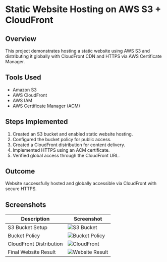 # Static Website Hosting on AWS S3 + CloudFront

## Overview
This project demonstrates hosting a static website using AWS S3 and distributing it globally with CloudFront CDN and HTTPS via AWS Certificate Manager.

## Tools Used
- Amazon S3
- AWS CloudFront
- AWS IAM
- AWS Certificate Manager (ACM)

## Steps Implemented
1. Created an S3 bucket and enabled static website hosting.
2. Configured the bucket policy for public access.
3. Created a CloudFront distribution for content delivery.
4. Implemented HTTPS using an ACM certificate.
5. Verified global access through the CloudFront URL.

## Outcome
Website successfully hosted and globally accessible via CloudFront with secure HTTPS.

## Screenshots
| Description | Screenshot |
|--------------|-------------|
| S3 Bucket Setup | ![S3 Bucket](screenshots/s3-bucket.png) |
| Bucket Policy | ![Bucket Policy](screenshots/bucket-policy.png) |
| CloudFront Distribution | ![CloudFront](screenshots/cloudfront-distribution.png) |
| Final Website Result | ![Website Result](screenshots/website-result.png) |
